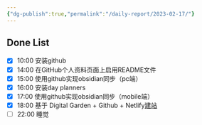```yaml
---
{"dg-publish":true,"permalink":"/daily-report/2023-02-17/"}
---
```


## Done List
- [x] 10:00 安装github
- [x] 14:00 在GitHub个人资料页面上启用README文件
- [x] 15:00 使用github实现obsidian同步（pc端）
- [x] 16:00 安装day planners
- [x] 17:00 使用github实现obsidian同步（mobile端）
- [x] 18:00 基于 Digital Garden + Github + Netlify[建站][1]
- [ ] 22:00 睡觉

[1]: https://anotherdayu.com/2022/4222/

